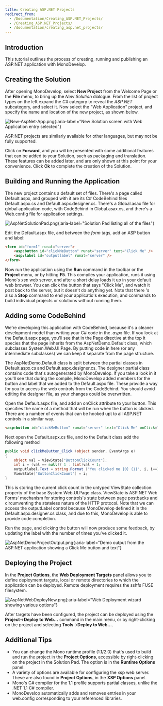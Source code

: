 ```yaml
---
title: Creating ASP.NET Projects
redirect_from:
  - /Documentation/Creating_ASP.NET_Projects/
  - /Creating_ASP.NET_Projects/
  - /documentation/creating_asp.net_projects/
---
```


Introduction
------------

This tutorial outlines the process of creating, running and publishing an ASP.NET application with MonoDevelop.

Creating the Solution
---------------------

After opening MonoDevelop, select **New Project** from the Welcome Page or the **File** menu, to bring up the *New Solution* dialogue. From the list of project types on the left expand the *C#* category to reveal the *ASP.NET* subcategory, and select it. Now select the "Web Application" project, and specify the name and location of the new project, as shown below.

![New-AspNet-App.png](/images/360-New-AspNet-App.png "New Solution screen with Web Application entry selected"){:aria-label="New Solution screen with Web Application entry selected"}

ASP.NET projects are similarly available for other languages, but may not be fully supported.

Click on **Forward**, and you will be presented with some additional features that can be added to your Solution, such as packaging and translation. These features can be added later, and are only shown at this point for your convenience. Click **Ok** to complete the creation of the Solution.

Building and Running the Application
------------------------------------

The new project contains a default set of files. There's a page called Default.aspx, and grouped with it are its C# CodeBehind files Default.aspx.cs and Default.aspx.designer.cs. There's a Global.asax file for global application code, with CodeBehind in Global.asax.cs, and there's a Web.config file for application settings.

![AspNetSolutionPad.png](/images/358-AspNetSolutionPad.png "Solution Pad listing all of the files"){:aria-label="Solution Pad listing all of the files"}

Edit the Default.aspx file, and between the *form* tags, add an ASP button and label:

``` html
<form id="form1" runat="server">
    <asp:button id="clickMeButton" runat="server" text="Click Me" />
    <asp:label id="outputlabel" runat="server" />
</form>
```

Now run the application using the **Run** command in the toolbar or the **Project** menu, or by hitting **F5**. This compiles your application, runs it using Mono's *xsp* web server, and after a short delay loads it up in your default web browser. You can click the button that says "Click Me", and watch it post back to the server, but it doesn't do anything yet. Note that there 's also a **Stop** command to end your applicatio's execution, and commands to build individual projects or solutions without running them.

Adding some CodeBehind
----------------------

We're developing this application with CodeBehind, because it's a cleaner development model than writing your C# code in the *.aspx* file. If you look at the Default.aspx page, you'll see that in the Page directive at the top it species that the page inherits from the AspNetDemo.Default class, which subclasses System.Web.UI.Page. By putting code in here (or any intermediate subclasses) we can keep it separate from the page structure.

The AspNetDemo.Default class is split between the partial classes in Default.aspx.cs and Default.aspx.designer.cs. The designer partial class contains code that's autogenerated by MonoDevelop. If you take a look in it you'll see that during the compile, MonoDevelop added members for the button and label that we added to the Default.aspx file. These provide a way for you to access the web controls from the CodeBehind. You should avoid editing the designer file, as your changes could be overwritten.

Open the Default.aspx file, and add an onClick attribute to your button. This specifies the name of a method that will be run when the button is clicked. There are a number of events that can be hooked upt to all ASP.NET controls in a similar way.

``` html
<asp:button id="clickMeButton" runat="server" text="Click Me" onClick="clickMeButton_Click" />
```

Next open the Default.aspx.cs file, and to the Default class add the following method

``` csharp
public void clickMeButton_Click (object sender, EventArgs e)
{
    object val = ViewState["ButtonClickCount"];
    int i = (val == null)? 1 : (int)val + 1;
    outputlabel.Text = string.Format ("You clicked me {0} {1}", i, i==1?"time":"times");
    ViewState["ButtonClickCount"] = i;
}
```

This is storing the current click count in the untyped ViewState collection property of the base System.Web.UI.Page class. ViewState is ASP.NET Web Forms' mechanism for storing controls's state between page postbacks and circumventing the stateless nature of the HTTP protocol. Note that we can access the outputLabel control because MonoDevelop defined it in the Default.aspx.designer.cs class, and due to this, MonoDevelop is able to provide code completion.

Run the page, and clicking the button will now produce some feedback, by updating the label with the number of times you've clicked it.

![AspNetDemoProjectOutput.png](/images/356-AspNetDemoProjectOutput.png "Demo output from the ASP.NET application showing a Click Me button and text"){:aria-label="Demo output from the ASP.NET application showing a Click Me button and text"}

Deploying the Project
---------------------

In the **Project Options**, the **Web Deployment Targets** panel allows you to define deployment targets, local or remote directories to which the application can be deployed. Remote deployment requires the sshfs FUSE filesystem.

![AspNetWebDeployNew.png](/images/359-AspNetWebDeployNew.png "Web Deployment wizard showing various options"){:aria-label="Web Deployment wizard showing various options"}

After targets have been configured, the project can be deployed using the **Project**-\>**Deploy to Web...** command in the main menu, or by right-clicking on the project and selecting **Tools**-\>**Deploy to Web...**.

Additional Tips
---------------

-   You can change the Mono runtime profile (1.1/2.0) that's used to build and run the project in the **Project Options**, accessible by right-clicking on the project in the Solution Pad. The option is in the **Runtime Options** panel.
-   A variety of options are available for configuring the xsp web server. These are also found in **Project Options**, in the **XSP Options** panel.
-   Mono's C# compiler for the 1.1 profile supports partial classes, unlike the .NET 1.1 C# compiler.
-   MonoDevelop automatically adds and removes entries in your web.config corresponding to your referenced libraries.
